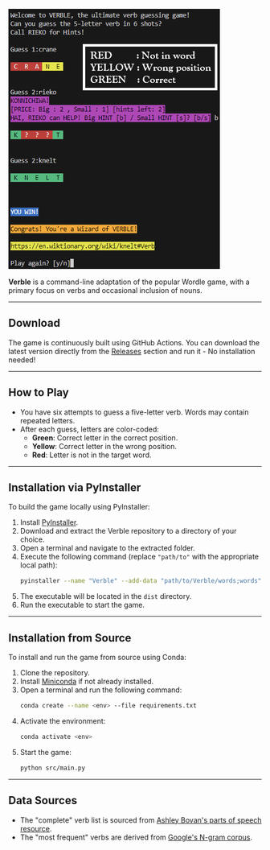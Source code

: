 
![Verble](./Example.png)

**Verble** is a command-line adaptation of the popular Wordle game, with a primary focus on verbs and occasional inclusion of nouns.

---

## Download

The game is continuously built using GitHub Actions. You can download the latest version directly from the [Releases](https://github.com/ManjunathNReddy/Verble/releases) section and run it - No installation needed!

---
## How to Play

- You have six attempts to guess a five-letter verb. Words may contain repeated letters.
- After each guess, letters are color-coded:
  - **Green**: Correct letter in the correct position.
  - **Yellow**: Correct letter in the wrong position.
  - **Red**: Letter is not in the target word.

---

## Installation via PyInstaller

To build the game locally using PyInstaller:

1. Install [PyInstaller](https://www.pyinstaller.org/).
2. Download and extract the Verble repository to a directory of your choice.
3. Open a terminal and navigate to the extracted folder.
4. Execute the following command (replace `"path/to"` with the appropriate local path):
   ```bash
   pyinstaller --name "Verble" --add-data "path/to/Verble/words;words" --onefile --clean path/to/Verble/src/main.py --icon=path/to/Verble/icon.ico
   ```
5. The executable will be located in the `dist` directory.
6. Run the executable to start the game.

---

## Installation from Source

To install and run the game from source using Conda:

1. Clone the repository.
2. Install [Miniconda](https://docs.conda.io/en/latest/miniconda.html) if not already installed.
3. Open a terminal and run the following command:
   ```bash
   conda create --name <env> --file requirements.txt
   ```
4. Activate the environment:
   ```bash
   conda activate <env>
   ```
5. Start the game:
   ```bash
   python src/main.py
   ```

---


## Data Sources

- The "complete" verb list is sourced from [Ashley Bovan's parts of speech resource](http://www.ashley-bovan.co.uk/words/partsofspeech.html).
- The "most frequent" verbs are derived from [Google's N-gram corpus](http://storage.googleapis.com/books/ngrams/books/datasetsv2.html).